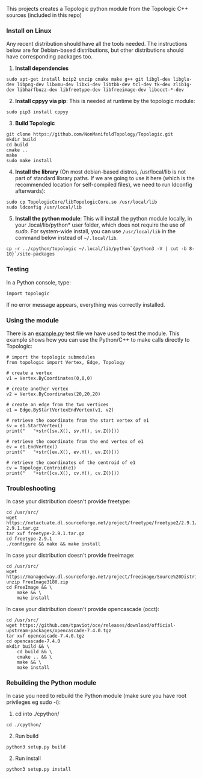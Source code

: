 This projects creates a Topologic python module from the Topologic C++ sources (included in this repo)



### Install on Linux

Any recent distribution should have all the tools needed. The instructions below are for Debian-based distributions, but other distributions should have corresponding packages too.

1. **Install dependencies**

```
sudo apt-get install bzip2 unzip cmake make g++ git libgl-dev libglu-dev libpng-dev libxmu-dev libxi-dev libtbb-dev tcl-dev tk-dev zlib1g-dev libharfbuzz-dev libfreetype-dev libfreeimage-dev libocct-*-dev
```

2. **Install cppyy via pip**: This is needed at runtime by the topologic module:

```
sudo pip3 install cppyy
```
3. **Build Topologic**

```
git clone https://github.com/NonManifoldTopology/Topologic.git
mkdir build
cd build
cmake ..
make
sudo make install
```
4. **Install the library** (On most debian-based distros, /usr/local/lib is not part of standard library paths. If we are going to use it here (which is the recommended location for self-compiled files), we need to run ldconfig afterwards):

```
sudo cp TopologicCore/libTopologicCore.so /usr/local/lib
sudo ldconfig /usr/local/lib
```

5. **Install the python module**: This will install the python module locally, in your .local/lib/python* user folder, which does not require the use of *sudo*. For system-wide install, you can use `/usr/local/lib` in the command below instead of `~/.local/lib`.

```
cp -r ../cpython/topologic ~/.local/lib/python`{python3 -V | cut -b 8-10}`/site-packages
```



### Testing

In a Python console, type:

```
import topologic
```

If no error message appears, everything was correctly installed.



### Using the module

There is an [example.py](example.py) test file we have used to test the module. This example shows how you can use the Python/C++ to make calls directly to Topologic:

```
# import the topologic submodules
from topologic import Vertex, Edge, Topology

# create a vertex
v1 = Vertex.ByCoordinates(0,0,0) 

# create another vertex
v2 = Vertex.ByCoordinates(20,20,20)

# create an edge from the two vertices
e1 = Edge.ByStartVertexEndVertex(v1, v2)

# retrieve the coordinate from the start vertex of e1
sv = e1.StartVertex()
print("   "+str([sv.X(), sv.Y(), sv.Z()]))

# retrieve the coordinate from the end vertex of e1
ev = e1.EndVertex()
print("   "+str([ev.X(), ev.Y(), ev.Z()]))

# retrieve the coordinates of the centroid of e1
cv = Topology.Centroid(e1)
print("   "+str([cv.X(), cv.Y(), cv.Z()]))
```


### Troubleshooting

In case your distribution doesn't provide freetype:

```
cd /usr/src/
wget https://netactuate.dl.sourceforge.net/project/freetype/freetype2/2.9.1/freetype-2.9.1.tar.gz
tar xvf freetype-2.9.1.tar.gz
cd freetype-2.9.1
./configure && make && make install
```

In case your distribution doesn't provide freeimage:

```
cd /usr/src/
wget https://managedway.dl.sourceforge.net/project/freeimage/Source%20Distribution/3.18.0/FreeImage3180.zip
unzip FreeImage3180.zip
cd FreeImage && \
	make && \
	make install
```

In case your distribution doesn't provide opencascade (occt):

```
cd /usr/src/
wget https://github.com/tpaviot/oce/releases/download/official-upstream-packages/opencascade-7.4.0.tgz
tar xvf opencascade-7.4.0.tgz
cd opencascade-7.4.0
mkdir build && \
	cd build && \
	cmake .. && \
	make && \
	make install
```

### Rebuilding the Python module

In case you need to rebuild the Python module (make sure you have root privileges eg sudo -i):

1. cd into ./cpython/
```
cd ./cpython/
```
2. Run build
```
python3 setup.py build
```
2. Run install
```
python3 setup.py install
```






